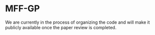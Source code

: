 # MFF-GP

We are currently in the process of organizing the code and will make it publicly available once the paper review is completed.
